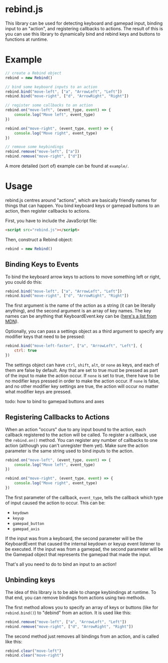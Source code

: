# rebind.js

This library can be used for detecting keyboard and gamepad input, binding input to an "action", and registering callbacks to actions.  The result of this is you can use this library to dynamically bind and rebind keys and buttons to functions at runtime.

# Example

```js
// create a Rebind object
rebind = new Rebind()

// bind some keyboard inputs to an action
rebind.bind("move-left", ["a", "ArrowLeft", "Left"])
rebind.bind("move-right", ["d", "ArrowRight", "Right"])

// register some callbacks to an action
rebind.on("move-left", (event_type, event) => {
    console.log("Move left", event_type)
})

rebind.on("move-right", (event_type, event) => {
    console.log("Move right", event_type)
})

// remove some keybindings
rebind.remove("move-left", ["a"])
rebind.remove("move-right", ["d"])

```

A more detailed (sort of) example can be found at `example/`.

# Usage

rebind.js centres around "actions", which are basically friendly names for things that can happen.  You bind keyboard keys or gamepad buttons to an action, then register callbacks to actions.

First, you have to include the JavaScript file:

```html
<script src="rebind.js"></script>
```
Then, construct a Rebind object:

```js
rebind = new Rebind()
```

## Binding Keys to Events

To bind the keyboard arrow keys to actions to move something left or right, you could do this:

```js
rebind.bind("move-left", ["a", "ArrowLeft", "Left"])
rebind.bind("move-right", ["d", "ArrowRight", "Right"])
```

The first argument is the name of the action as a string (it can be literally anything), and the second argument is an array of key names.  The key names can be anything that KeyboardEvent.key can be ([here's a list from MDN](https://developer.mozilla.org/en-US/docs/Web/API/KeyboardEvent/key/Key_Values)).

Optionally, you can pass a settings object as a third argument to specify any modifier keys that need to be pressed:

```js
rebind.bind("move-left-faster", ["a", "ArrowLeft", "Left"], {
    ctrl: true
})
```

The settings object can have `ctrl`, `shift`, `alt`, or `none` as keys, and each of them are false by default.  Any that are set to true must be pressed as part of the input to make the action occur.  If `none` is set to true, there have to be no modifier keys pressed in order to make the action occur.  If `none` is false, and no other modifier key settings are true, the action will occur no matter what modifier keys are pressed.

todo: how to bind to gamepad buttons and axes

## Registering Callbacks to Actions

When an action "occurs" due to any input bound to the action, each callback registered to the action will be called.  To register a callback, use the `rebind.on()` method.  You can register any number of callbacks to one action (although you can't unregister them yet).  Make sure the action parameter is the same string used to bind inputs to the action.

```js
rebind.on("move-left", (event_type, event) => {
    console.log("Move left", event_type)
})

rebind.on("move-right", (event_type, event) => {
    console.log("Move right", event_type)
})
```

The first parameter of the callback, `event_type`, tells the callback which type of input caused the action to occur.  This can be:
- `keydown`
- `keyup`
- `gamepad_button`
- `gamepad_axis`

If the input was from a keyboard, the second parameter will be the KeyboardEvent that caused the internal keydown or keyup event listener to be executed.  If the input was from a gamepad, the second parameter will be the Gamepad object that represents the gamepad that made the input.

That's all you need to do to bind an input to an action!

## Unbinding keys

The idea of this library is to be able to change keybindings at runtime.  To that end, you can remove bindings from actions using two methods.

The first method allows you to specify an array of keys or buttons (like for `rebind.bind()`) to "debind" from an action.  It is used like this:

```js
rebind.remove("move-left", ["a", "ArrowLeft", "Left"])
rebind.remove("move-right", ["d", "ArrowRight", "Right"])
```

The second method just removes all bindings from an action, and is called like this:

```js
rebind.clear("move-left")
rebind.clear("move-right")
```